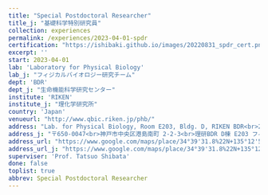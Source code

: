 ```yaml
---
title: "Special Postdoctoral Researcher"
title_j: "基礎科学特別研究員"
collection: experiences
permalink: /experiences/2023-04-01-spdr
certification: "https://ishibaki.github.io/images/20220831_spdr_cert.png"
excerpt: ''
start: 2023-04-01
lab: 'Laboratory for Physical Biology'
lab_j: "フィジカルバイオロジー研究チーム"
dept: 'BDR'
dept_j: "生命機能科学研究センター"
institute: 'RIKEN'
institute_j: "理化学研究所"
country: 'Japan'
venueurl: "http://www.qbic.riken.jp/phb/"
address: "Lab. for Physical Biology, Room E203, Bldg. D, RIKEN BDR<br>2-2-3 Minatojima-minamimachi, Chuo-ku, Kobe, 650-0047, Japan"
address_j: "〒650-0047<br>神戸市中央区港島南町 2-2-3<br>理研BDR D棟 E203 フィジカルバイオロジー研究チーム"
address_url: "https://www.google.com/maps/place/34°39'31.8%22N+135°12'53.3%22E/@34.6587842,135.214765,21z/data=!4m6!3m5!1s0x0:0xcdf74cd3fa4ff0d9!7e2!8m2!3d34.6588329!4d135.214818?hl=en"
address_url_j: "https://www.google.com/maps/place/34°39'31.8%22N+135°12'53.3%22E/@34.6587842,135.214765,21z/data=!4m6!3m5!1s0x0:0xcdf74cd3fa4ff0d9!7e2!8m2!3d34.6588329!4d135.214818"
superviser: 'Prof. Tatsuo Shibata'
done: false
toplist: true
abbrev: Special Postdoctoral Researcher
---
```

